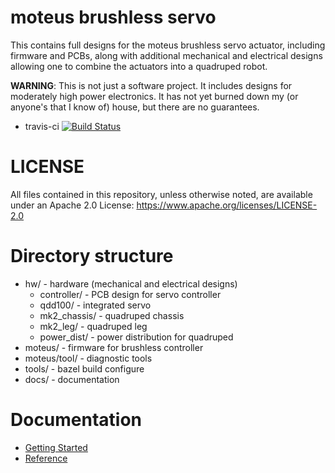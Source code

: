 # moteus brushless servo #

This contains full designs for the moteus brushless servo actuator,
including firmware and PCBs, along with additional mechanical and
electrical designs allowing one to combine the actuators into a
quadruped robot.

**WARNING**: This is not just a software project.  It includes designs
for moderately high power electronics.  It has not yet burned down my
(or anyone's that I know of) house, but there are no guarantees.

 * travis-ci [![Build Status](https://travis-ci.org/mjbots/moteus.svg?branch=master)](https://travis-ci.org/mjbots/moteus)

# LICENSE #

All files contained in this repository, unless otherwise noted, are
available under an Apache 2.0 License:
https://www.apache.org/licenses/LICENSE-2.0

# Directory structure #

* hw/ - hardware (mechanical and electrical designs)
  * controller/ - PCB design for servo controller
  * qdd100/ - integrated servo
  * mk2_chassis/ - quadruped chassis
  * mk2_leg/ - quadruped leg
  * power_dist/ - power distribution for quadruped
* moteus/ - firmware for brushless controller
* moteus/tool/ - diagnostic tools
* tools/ - bazel build configure
* docs/ - documentation

# Documentation #

* [Getting Started](docs/getting_started.md)
* [Reference](docs/reference.md)

